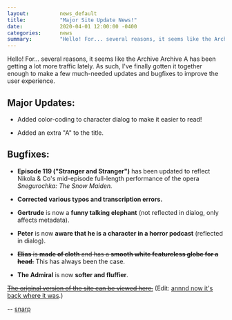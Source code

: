 ```yaml
---
layout:          news_default
title:           "Major Site Update News!"
date:            2020-04-01 12:00:00 -0400
categories:      news
summary:         "Hello! For... several reasons, it seems like the Archive Archive A has been getting a lot more traffic lately. As such, I've finally gotten it together enough to make a few much-needed updates and bugfixes to improve the user experience."
---
```


Hello! For... several reasons, it seems like the Archive Archive A has been getting a lot more traffic lately. As such, I've finally gotten it together enough to make a few much-needed updates and bugfixes to improve the user experience.

## Major Updates:

* Added color-coding to character dialog to make it easier to read!

* Added an extra "A" to the title.

## Bugfixes:

* __Episode 119 ("Stranger and Stranger")__ has been updated to reflect Nikola & Co's mid-episode full-length performance of the opera *Snegurochka: The Snow Maiden.*

* __Corrected various typos and transcription errors.__

* __Gertrude__ is now a __funny talking elephant__ (not reflected in dialog, only affects metadata).

* __Peter__ is now __aware that he is a character in a horror podcast__ (reflected in dialog).

* <del>__Elias__ is __made of cloth__ and has a __smooth white featureless globe for a head__.</del> This has always been the case. 

* __The Admiral__ is now __softer and fluffier__.

<del><a href="https://snarp.github.io/mag_transcripts_april_2019/">The original version of the site can be viewed here.</a></del> (Edit: <a href="https://snarp.github.io/magnus_archives_transcripts/">annnd now it's back where it was</a>.)

-- [snarp](http://snarp.tumblr.com/)